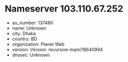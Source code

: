 # Nameserver 103.110.67.252

* as_number: 137480
* name: Unknown
* city: Dhaka
* country: BD
* organization: Planet Web
* version: Version: recursive-main/18640994
* dnssec: Unknown
